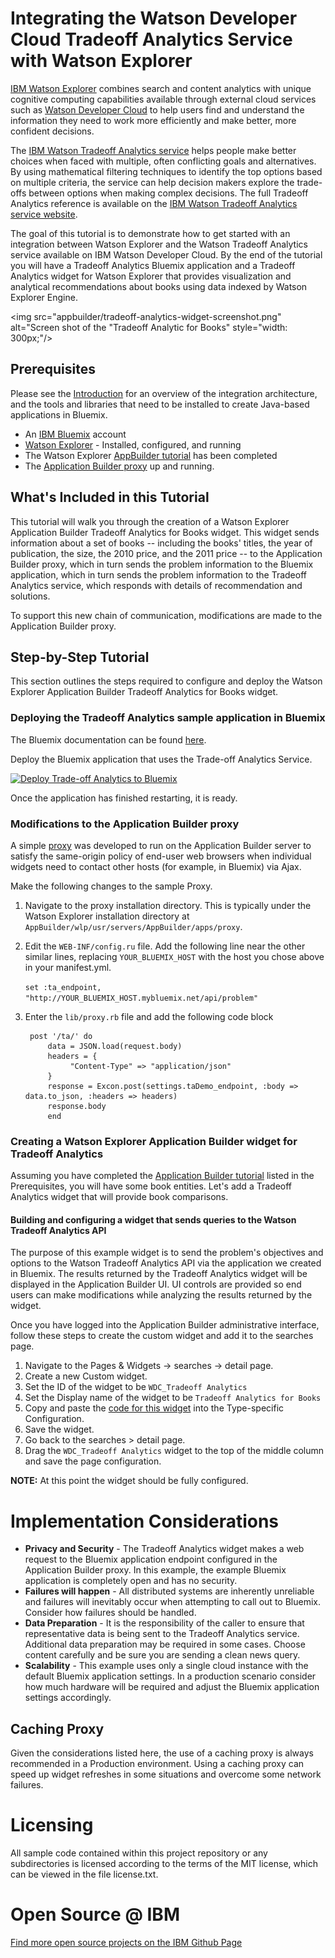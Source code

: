 # Integrating the Watson Developer Cloud Tradeoff Analytics Service with Watson Explorer

[IBM Watson Explorer](http://www.ibm.com/smarterplanet/us/en/ibmwatson/explorer.html) combines search and content analytics with unique cognitive computing capabilities available through external cloud services such as [Watson Developer Cloud](http://www.ibm.com/smarterplanet/us/en/ibmwatson/developercloud/) to help users find and understand the information they need to work more efficiently and make better, more confident decisions.

The [IBM Watson Tradeoff Analytics service](http://www.ibm.com/smarterplanet/us/en/ibmwatson/developercloud/doc/tradeoff-analytics/index.shtml) helps people make better choices when faced with multiple, often conflicting goals and alternatives. By using mathematical filtering techniques to identify the top options based on multiple criteria, the service can help decision makers explore the trade-offs between options when making complex decisions. The full Tradeoff Analytics reference is available on the [IBM Watson Tradeoff Analytics service website](http://www.ibm.com/smarterplanet/us/en/ibmwatson/developercloud/doc/tradeoff-analytics/index.shtml).

The goal of this tutorial is to demonstrate how to get started with an integration between Watson Explorer and the Watson Tradeoff Analytics service available on IBM Watson Developer Cloud. By the end of the tutorial you will have a Tradeoff Analytics Bluemix application and a Tradeoff Analytics widget for Watson Explorer that provides visualization and analytical recommendations about books using data indexed by Watson Explorer Engine.

<img src="appbuilder/tradeoff-analytics-widget-screenshot.png" alt="Screen shot of the "Tradeoff Analytic for Books" style="width: 300px;"/>

## Prerequisites
Please see the [Introduction](https://github.com/Watson-Explorer/wex-wdc-integration-samples) for an overview of the integration architecture, and the tools and libraries that need to be installed to create Java-based applications in Bluemix.

- An [IBM Bluemix](https://ace.ng.bluemix.net/) account
- [Watson Explorer](http://www.ibm.com/smarterplanet/us/en/ibmwatson/explorer.html) - Installed, configured, and running
- The Watson Explorer [AppBuilder tutorial](http://www.ibm.com/support/knowledgecenter/SS8NLW_10.0.0/com.ibm.swg.im.infosphere.dataexpl.appbuilder.doc/c_de-ab-devapp-tutorial.html) has been completed
- The [Application Builder proxy](https://github.com/Watson-Explorer/wex-wdc-integration-samples/tree/master/proxy) up and running.


## What's Included in this Tutorial

This tutorial will walk you through the creation of a Watson Explorer Application Builder Tradeoff Analytics for Books widget. This widget sends information about a set of books -- including the books' titles, the year of publication, the size, the 2010 price, and the 2011 price -- to the Application Builder proxy, which in turn sends the problem information to the Bluemix application, which in turn sends the problem information to the Tradeoff Analytics service, which responds with details of recommendation and solutions.

To support this new chain of communication, modifications are made to the Application Builder proxy. 

## Step-by-Step Tutorial

This section outlines the steps required to configure and deploy the Watson Explorer Application Builder Tradeoff Analytics for Books widget.

### Deploying the Tradeoff Analytics sample application in Bluemix

The Bluemix documentation can be found [here](https://www.ng.bluemix.net/docs/).

Deploy the Bluemix application that uses the Trade-off Analytics Service.

[![Deploy Trade-off Analytics to Bluemix](https://bluemix.net/deploy/button.png)](https://bluemix.net/deploy?repository=https://github.com/watson-developer-cloud/tradeoff-analytics-java) 

Once the application has finished restarting, it is ready.

### Modifications to the Application Builder proxy

A simple [proxy](https://github.com/Watson-Explorer/wex-wdc-integration-samples/tree/master/proxy) was developed to run on the Application Builder server to satisfy the same-origin policy of end-user web browsers when individual widgets need to contact other hosts (for example, in Bluemix) via Ajax.  

Make the following changes to the sample Proxy.

1. Navigate to the proxy installation directory.  This is typically under the Watson Explorer installation directory at `AppBuilder/wlp/usr/servers/AppBuilder/apps/proxy`.
2. Edit the `WEB-INF/config.ru` file.  Add the following line near the other similar lines, replacing `YOUR_BLUEMIX_HOST` with the host you chose above in your manifest.yml.
   
   `set :ta_endpoint, "http://YOUR_BLUEMIX_HOST.mybluemix.net/api/problem"`
3. Enter the `lib/proxy.rb` file and add the following code block
   ```
	post '/ta/' do
   		data = JSON.load(request.body)
	    headers = {
	         "Content-Type" => "application/json"
	    }
	    response = Excon.post(settings.taDemo_endpoint, :body => data.to_json, :headers => headers)
	    response.body
		end
   	```

### Creating a Watson Explorer Application Builder widget for Tradeoff Analytics

Assuming you have completed the [Application Builder tutorial](http://www.ibm.com/support/knowledgecenter/SS8NLW_10.0.0/com.ibm.swg.im.infosphere.dataexpl.appbuilder.doc/c_de-ab-devapp-tutorial.html) listed in the Prerequisites, you will have some book entities.  Let's add a Tradeoff Analytics widget that will provide book comparisons.

#### Building and configuring a widget that sends queries to the Watson Tradeoff Analytics API

The purpose of this example widget is to send the problem's objectives and options to the Watson Tradeoff Analytics API via the application we created in Bluemix.  The results returned by the Tradeoff Analytics widget will be displayed in the Application Builder UI.  UI controls are provided so end users can make modifications while analyzing the results returned by the widget.

Once you have logged into the Application Builder administrative interface, follow these steps to create the custom widget and add it to the searches page.

1. Navigate to the Pages & Widgets -> searches -> detail page.
2. Create a new Custom widget.
3. Set the ID of the widget to be `WDC_Tradeoff Analytics`
4. Set the Display name of the widget to be `Tradeoff Analytics for Books`
5. Copy and paste the [code for this widget](appbuilder/tradeoff-analytics-widget.erb) into the Type-specific Configuration.
6. Save the widget.
7. Go back to the searches > detail page.
8. Drag the `WDC_Tradeoff Analytics` widget to the top of the middle column and save the page configuration.



**NOTE:** At this point the widget should be fully configured. 


# Implementation Considerations

- **Privacy and Security** - The Tradeoff Analytics widget makes a web request to the Bluemix application endpoint configured in the Application Builder proxy.  In this example, the example Bluemix application is completely open and has no security.
- **Failures will happen** - All distributed systems are inherently unreliable and failures will inevitably occur when attempting to call out to Bluemix.  Consider how failures should be handled.
- **Data Preparation** - It is the responsibility of the caller to ensure that representative data is being sent to the Tradeoff Analytics service.  Additional data preparation may be required in some cases.  Choose content carefully and be sure you are sending a clean news query.
- **Scalability** - This example uses only a single cloud instance with the default Bluemix application settings.  In a production scenario consider how much hardware will be required and adjust the Bluemix application settings accordingly.

## Caching Proxy
Given the considerations listed here, the use of a caching proxy is always recommended in a Production environment.  Using a caching proxy can speed up widget refreshes in some situations and overcome some network failures.


# Licensing
All sample code contained within this project repository or any subdirectories is licensed according to the terms of the MIT license, which can be viewed in the file license.txt.



# Open Source @ IBM
[Find more open source projects on the IBM Github Page](http://ibm.github.io/)

    
